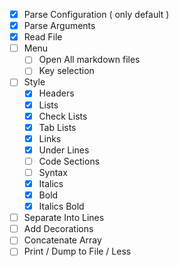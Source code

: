 - [x] Parse Configuration ( only default )
- [x] Parse Arguments
- [x] Read File
- [ ] Menu
  - [ ] Open All markdown files
  - [ ] Key selection
- [ ] Style
    - [x] Headers
    - [x] Lists
    - [x] Check Lists
    - [x] Tab Lists
    - [x] Links
    - [x] Under Lines
    - [ ] Code Sections
    - [ ] Syntax
    - [x] Italics
    - [x] Bold
    - [x] Italics Bold
- [ ] Separate Into Lines
- [ ] Add Decorations
- [ ] Concatenate Array
- [ ] Print / Dump to File / Less
